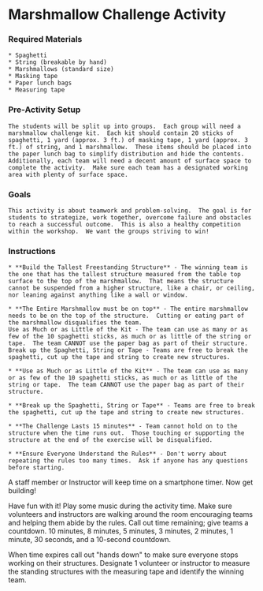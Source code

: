 # Marshmallow Challenge Activity

 ### Required Materials
    * Spaghetti
    * String (breakable by hand)
    * Marshmallows (standard size)
    * Masking tape
    * Paper lunch bags
    * Measuring tape

  ### Pre-Activity Setup
    The students will be split up into groups.  Each group will need a marshmallow challenge kit.  Each kit should contain 20 sticks of spaghetti, 1 yard (approx. 3 ft.) of masking tape, 1 yard (approx. 3 ft.) of string, and 1 marshmallow.  These items should be placed into the paper lunch bag to simplify distribution and hide the contents.  Additionally, each team will need a decent amount of surface space to complete the activity.  Make sure each team has a designated working area with plenty of surface space.

  ### Goals
    This activity is about teamwork and problem-solving.  The goal is for students to strategize, work together, overcome failure and obstacles to reach a successful outcome.  This is also a healthy competition within the workshop.  We want the groups striving to win!

  ### Instructions
    * **Build the Tallest Freestanding Structure** - The winning team is the one that has the tallest structure measured from the table top surface to the top of the marshmallow.  That means the structure cannot be suspended from a higher structure, like a chair, or ceiling, nor leaning against anything like a wall or window.

    * **The Entire Marshmallow must be on top** - The entire marshmallow needs to be on the top of the structure.  Cutting or eating part of the marshmallow disqualifies the team.
    Use as Much or as Little of the Kit - The team can use as many or as few of the 10 spaghetti sticks, as much or as little of the string or tape.  The team CANNOT use the paper bag as part of their structure.
    Break up the Spaghetti, String or Tape - Teams are free to break the spaghetti, cut up the tape and string to create new structures.

    * **Use as Much or as Little of the Kit** - The team can use as many or as few of the 10 spaghetti sticks, as much or as little of the string or tape.  The team CANNOT use the paper bag as part of their structure.

    * **Break up the Spaghetti, String or Tape** - Teams are free to break the spaghetti, cut up the tape and string to create new structures.

    * **The Challenge Lasts 15 minutes** - Team cannot hold on to the structure when the time runs out.  Those touching or supporting the structure at the end of the exercise will be disqualified.

    * **Ensure Everyone Understand the Rules** - Don't worry about repeating the rules too many times.  Ask if anyone has any questions before starting.

  A staff member or Instructor will keep time on a smartphone timer.  Now get building!

  Have fun with it!  Play some music during the activity time.  Make sure volunteers and instructors are walking around the room encouraging teams and helping them abide by the rules.  Call out time remaining; give teams a countdown.  10 minutes, 8 minutes, 5 minutes, 3 minutes, 2 minutes, 1 minute, 30 seconds, and a 10-second countdown.

  When time expires call out "hands down" to make sure everyone stops working on their structures.  Designate 1 volunteer or instructor to measure the standing structures with the measuring tape and identify the winning team.
